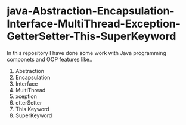 # java-Abstraction-Encapsulation-Interface-MultiThread-Exception-GetterSetter-This-SuperKeyword

In this repository I have done some work with Java programming componets and OOP features like..
  1. Abstraction
  2. Encapsulation
  3. Interface
  4. MultiThread
  5. xception
  6. etterSetter
  7. This Keyword
  8. SuperKeyword
